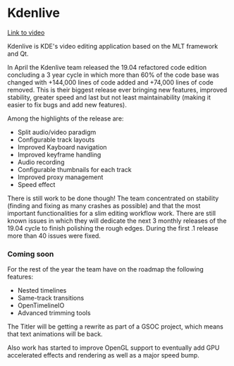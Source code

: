 # Kdenlive

[Link to video](https://send.firefox.com/download/5ef9ea91f6fa2775/#AcHBsqfRi_-337oRkD-psA)

Kdenlive is KDE's video editing application based on the MLT framework and Qt.

In April the Kdenlive team released the 19.04 refactored code edition concluding a 3 year cycle in which more than 60% of the code base was changed with +144,000 lines of code added and +74,000 lines of code removed. This is their biggest release ever bringing new features, improved stability, greater speed and last but not least maintainability (making it easier to fix bugs and add new features).

Among the highlights of the release are:

+ Split audio/video paradigm
+ Configurable track layouts
+ Improved Kayboard navigation
+ Improved keyframe handling
+ Audio recording
+ Configurable thumbnails for each track
+ Improved proxy management
+ Speed effect 

There is still work to be done though! The team concentrated on stability (finding and fixing as many crashes as possible) and that the most important functionalities for a slim editing workflow work. There are still known issues in which they will dedicate the next 3 monthly releases of the 19.04 cycle to finish polishing the rough edges. During the first .1 release more than 40 issues were fixed.

### Coming soon

For the rest of the year the team have on the roadmap the following features:

* Nested timelines
* Same-track transitions
* OpenTimelineIO
* Advanced trimming tools

The Titler will be getting a rewrite as part of a GSOC project, which means that text animations will be back.

Also work has started to improve OpenGL support to eventually add GPU accelerated effects and rendering as well as a major speed bump.
